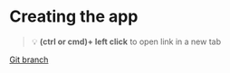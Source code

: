 # Creating the app 


> :bulb: **(ctrl or cmd)+ left click** to open link in a new tab 

[Git branch](https://github.com/codiku/react-native-meteo/tree/001-EN-starter)